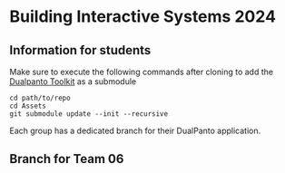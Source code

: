 # Building Interactive Systems 2024

## Information for students
Make sure to execute the following commands after cloning to add the [Dualpanto Toolkit](https://github.com/HassoPlattnerInstituteHCI/unity-dualpanto-toolki)
as a submodule
```
cd path/to/repo
cd Assets
git submodule update --init --recursive
```

Each group has a dedicated branch for their DualPanto application.

## Branch for Team 06

